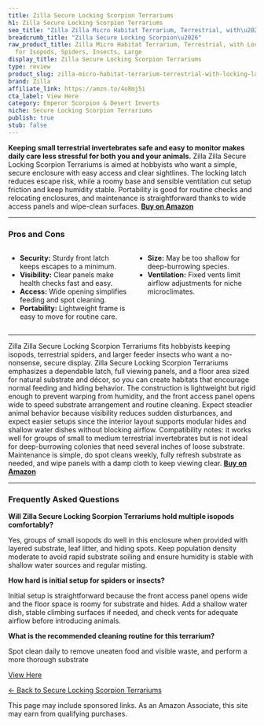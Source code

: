 ```yaml
---
title: Zilla Secure Locking Scorpion Terrariums
h1: Zilla Secure Locking Scorpion Terrariums
seo_title: "Zilla Zilla Micro Habitat Terrarium, Terrestrial, with\u2026"
breadcrumb_title: "Zilla Secure Locking Scorpion\u2026"
raw_product_title: Zilla Micro Habitat Terrarium, Terrestrial, with Locking Latch,
  for Isopods, Spiders, Insects, Large
display_title: Zilla Secure Locking Scorpion Terrariums
type: review
product_slug: zilla-micro-habitat-terrarium-terrestrial-with-locking-latch-for-isopod-dd096d52
brand: Zilla
affiliate_link: https://amzn.to/4o8mj5i
cta_label: View Here
category: Emperor Scorpion & Desert Inverts
niche: Secure Locking Scorpion Terrariums
publish: true
stub: false
---
```


<div id="intro" class="full-width">
  <p><strong>Keeping small terrestrial invertebrates safe and easy to monitor makes daily care less stressful for both you and your animals.</strong> Zilla Zilla Secure Locking Scorpion Terrariums is aimed at hobbyists who want a simple, secure enclosure with easy access and clear sightlines. The locking latch reduces escape risk, while a roomy base and sensible ventilation cut setup friction and keep humidity stable. Portability is good for routine checks and relocating enclosures, and maintenance is straightforward thanks to wide access panels and wipe-clean surfaces. <a href="https://amzn.to/4o8mj5i" rel="nofollow sponsored noopener" target="_blank"><strong>Buy on Amazon</strong></a></p>
</div>

<hr />
<h3 id="pros-cons">Pros and Cons</h3>
<div class="pc-grid" style="display:grid;grid-template-columns:1fr 1fr;gap:16px;">
  <ul>
    <li><strong>Security:</strong> Sturdy front latch keeps escapes to a minimum.</li>
    <li><strong>Visibility:</strong> Clear panels make health checks fast and easy.</li>
    <li><strong>Access:</strong> Wide opening simplifies feeding and spot cleaning.</li>
    <li><strong>Portability:</strong> Lightweight frame is easy to move for routine care.</li>
  </ul>
  <ul>
    <li><strong>Size:</strong> May be too shallow for deep-burrowing species.</li>
    <li><strong>Ventilation:</strong> Fixed vents limit airflow adjustments for niche microclimates.</li>
  </ul>
</div>
<hr />

<div class="full-width">
  <p>Zilla Zilla Secure Locking Scorpion Terrariums fits hobbyists keeping isopods, terrestrial spiders, and larger feeder insects who want a no-nonsense, secure display. Zilla Secure Locking Scorpion Terrariums emphasizes a dependable latch, full viewing panels, and a floor area sized for natural substrate and décor, so you can create habitats that encourage normal feeding and hiding behavior. The construction is lightweight but rigid enough to prevent warping from humidity, and the front access panel opens wide to speed substrate arrangement and routine cleaning. Expect steadier animal behavior because visibility reduces sudden disturbances, and expect easier setups since the interior layout supports modular hides and shallow water dishes without blocking airflow. Compatibility notes: it works well for groups of small to medium terrestrial invertebrates but is not ideal for deep-burrowing colonies that need several inches of loose substrate. Maintenance is simple, do spot cleans weekly, fully refresh substrate as needed, and wipe panels with a damp cloth to keep viewing clear. <a href="https://amzn.to/4o8mj5i" rel="nofollow sponsored noopener" target="_blank"><strong>Buy on Amazon</strong></a></p>
</div>

<hr />
<h3 id="faqs">Frequently Asked Questions</h3>

<p><strong>Will Zilla Secure Locking Scorpion Terrariums hold multiple isopods comfortably?</strong></p>
<p>Yes, groups of small isopods do well in this enclosure when provided with layered substrate, leaf litter, and hiding spots. Keep population density moderate to avoid rapid substrate soiling and ensure humidity is stable with shallow water sources and regular misting.</p>

<p><strong>How hard is initial setup for spiders or insects?</strong></p>
<p>Initial setup is straightforward because the front access panel opens wide and the floor space is roomy for substrate and hides. Add a shallow water dish, stable climbing surfaces if needed, and check vents for adequate airflow before introducing animals.</p>

<p><strong>What is the recommended cleaning routine for this terrarium?</strong></p>
<p>Spot clean daily to remove uneaten food and visible waste, and perform a more thorough substrate
<p><a class="btn" href="https://amzn.to/4o8mj5i" target="_blank" rel="nofollow sponsored noopener">View Here</a></p>
<p><a href="/roundups/emperor-scorpion-desert-inverts/secure-locking-scorpion-terrariums/">← Back to Secure Locking Scorpion Terrariums</a></p>
<aside class="disclosure">This page may include sponsored links. As an Amazon Associate, this site may earn from qualifying purchases.</aside>
